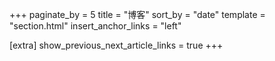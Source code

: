 +++
paginate_by = 5
title = "博客"
sort_by = "date"
template = "section.html"
insert_anchor_links = "left"

[extra]
show_previous_next_article_links = true
+++
